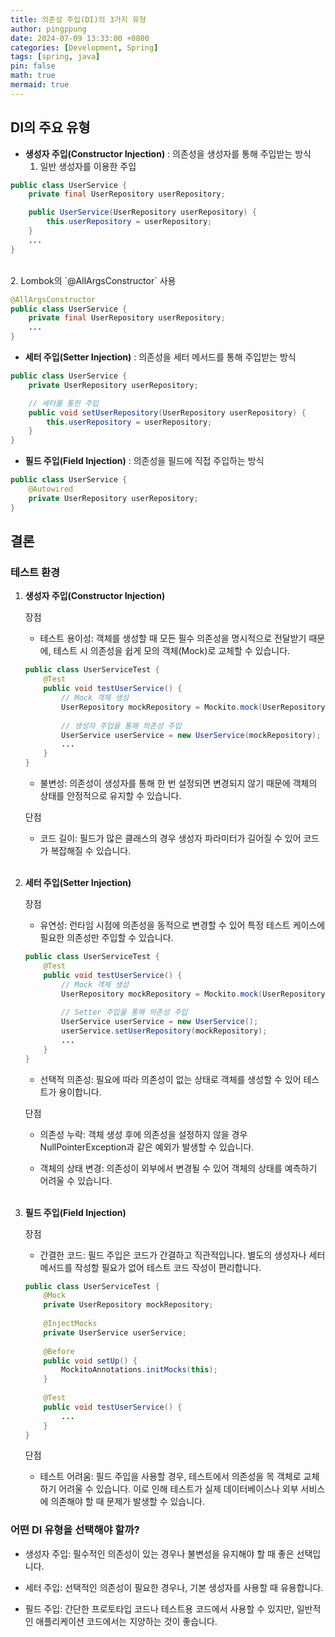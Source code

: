 ```yaml
---
title: 의존성 주입(DI)의 3가지 유형
author: pingppung
date: 2024-07-09 13:33:00 +0800
categories: [Development, Spring]
tags: [spring, java]
pin: false
math: true
mermaid: true
---
```

## DI의 주요 유형
- **생성자 주입(Constructor Injection)** : 의존성을 생성자를 통해 주입받는 방식
    1. 일반 생성자를 이용한 주입

```java
public class UserService {
    private final UserRepository userRepository;

    public UserService(UserRepository userRepository) {
        this.userRepository = userRepository;
    }
    ...
}
```
<br>
    2. Lombok의 `@AllArgsConstructor` 사용

```java
@AllArgsConstructor
public class UserService {
    private final UserRepository userRepository;
    ...
}
```


- **세터 주입(Setter Injection)** : 의존성을 세터 메서드를 통해 주입받는 방식

```java
public class UserService {
    private UserRepository userRepository;

    // 세터를 통한 주입
    public void setUserRepository(UserRepository userRepository) {
        this.userRepository = userRepository;
    }
}
```
- **필드 주입(Field Injection)** : 의존성을 필드에 직접 주입하는 방식

```java
public class UserService {
    @Autowired
    private UserRepository userRepository;
}

```

## 결론
### 테스트 환경
1. **생성자 주입(Constructor Injection)**

    장점
    - 테스트 용이성: 객체를 생성할 때 모든 필수 의존성을 명시적으로 전달받기 때문에, 테스트 시 의존성을 쉽게 모의 객체(Mock)로 교체할 수 있습니다.
    ```java
    public class UserServiceTest {
        @Test
        public void testUserService() {
            // Mock 객체 생성
            UserRepository mockRepository = Mockito.mock(UserRepository.class);
            
            // 생성자 주입을 통해 의존성 주입
            UserService userService = new UserService(mockRepository);
            ...
        }
    }
    ```
    - 불변성: 의존성이 생성자를 통해 한 번 설정되면 변경되지 않기 때문에 객체의 상태를 안정적으로 유지할 수 있습니다.

    단점
    - 코드 길이: 필드가 많은 클래스의 경우 생성자 파라미터가 길어질 수 있어 코드가 복잡해질 수 있습니다.
<br><br>

2. **세터 주입(Setter Injection)**

    장점
    - 유연성: 런타임 시점에 의존성을 동적으로 변경할 수 있어 특정 테스트 케이스에 필요한 의존성만 주입할 수 있습니다.
    ```java
    public class UserServiceTest {
        @Test
        public void testUserService() {
            // Mock 객체 생성
            UserRepository mockRepository = Mockito.mock(UserRepository.class);
            
            // Setter 주입을 통해 의존성 주입
            UserService userService = new UserService();
            userService.setUserRepository(mockRepository);
            ...
        }
    }
    ```

    - 선택적 의존성: 필요에 따라 의존성이 없는 상태로 객체를 생성할 수 있어 테스트가 용이합니다.

    단점
    - 의존성 누락: 객체 생성 후에 의존성을 설정하지 않을 경우 NullPointerException과 같은 예외가 발생할 수 있습니다.

    - 객체의 상태 변경: 의존성이 외부에서 변경될 수 있어 객체의 상태를 예측하기 어려울 수 있습니다.
<br><br>

3. **필드 주입(Field Injection)**

    장점
    - 간결한 코드: 필드 주입은 코드가 간결하고 직관적입니다. 별도의 생성자나 세터 메서드를 작성할 필요가 없어 테스트 코드 작성이 편리합니다.
    ```java
    public class UserServiceTest {
        @Mock
        private UserRepository mockRepository;
        
        @InjectMocks
        private UserService userService;
        
        @Before
        public void setUp() {
            MockitoAnnotations.initMocks(this);
        }
        
        @Test
        public void testUserService() {
            ...
        }
    }
    ```

    단점
    - 테스트 어려움: 필드 주입을 사용할 경우, 테스트에서 의존성을 목 객체로 교체하기 어려울 수 있습니다. 이로 인해 테스트가 실제 데이터베이스나 외부 서비스에 의존해야 할 때 문제가 발생할 수 있습니다.

### 어떤 DI 유형을 선택해야 할까?
- 생성자 주입: 필수적인 의존성이 있는 경우나 불변성을 유지해야 할 때 좋은 선택입니다.

- 세터 주입: 선택적인 의존성이 필요한 경우나, 기본 생성자를 사용할 때 유용합니다.

-  필드 주입: 간단한 프로토타입 코드나 테스트용 코드에서 사용할 수 있지만, 일반적인 애플리케이션 코드에서는 지양하는 것이 좋습니다.